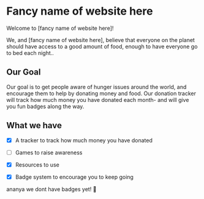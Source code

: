 # Fancy name of website here
Welcome to [fancy name of website here]!

We, and [fancy name of website here], believe that everyone on the planet should have access to a good amount of food, enough to have everyone go to bed each night..

## Our Goal
Our goal is to get people aware of hunger issues around the world, and encourage them to help by donating money and food. Our donation tracker will track how much money you have donated each month- and will give you fun badges along the way.

## What we have
- [x] A tracker to track how much money you have donated
- [ ] Games to raise awareness
- [x] Resources to use
- [x] Badge system to encourage you to keep going


ananya we dont have badges yet! :rofl: